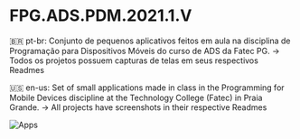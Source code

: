 # FPG.ADS.PDM.2021.1.V

🇧🇷 pt-br: Conjunto de pequenos aplicativos feitos em aula na disciplina de Programação para Dispositivos Móveis do curso de ADS da Fatec PG.
-> Todos os projetos possuem capturas de telas em seus respectivos Readmes

🇺🇸 en-us: Set of small applications made in class in the Programming for Mobile Devices discipline at the Technology College (Fatec) in Praia Grande.
-> All projects have screenshots in their respective Readmes

![Apps](https://github.com/vicleme/FPG.ADS.PDM.2021.1.V/assets/51094363/c2c02990-dbc1-4116-873a-7c0ef16c76cd)
